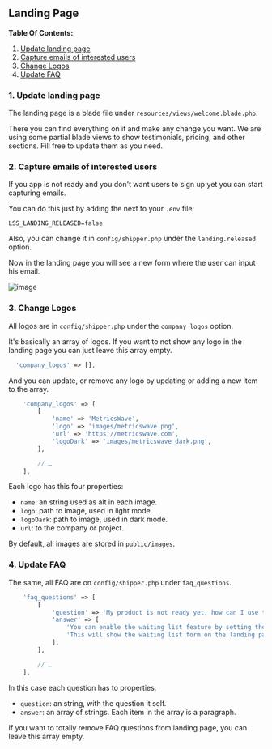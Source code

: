 ## Landing Page

**Table Of Contents:**

1. [Update landing page](/doc/landing-page.md#1-update-landing-page)
2. [Capture emails of interested users](/doc/landing-page.md#2-capture-emails-of-interested-users)
3. [Change Logos](/doc/landing-page.md#3-update-landing-page)
4. [Update FAQ](/doc/landing-page.md#4-change-logs)

### 1. Update landing page

The landing page is a blade file under `resources/views/welcome.blade.php`.

There you can find everything on it and make any change you want. We are using some partial blade views to show testimonials, pricing, and other sections. Fill free to update them as you need.

### 2. Capture emails of interested users

If you app is not ready and you don't want users to sign up yet you can start capturing emails.

You can do this just by adding the next to your `.env` file:

```env
LSS_LANDING_RELEASED=false
```

Also, you can change it in `config/shipper.php` under the `landing.released` option.

Now in the landing page you will see a new form where the user can input his email.

![image](https://github.com/user-attachments/assets/ed20ea60-a2f9-4b5f-9b0d-7400e3658237)


### 3. Change Logos

All logos are in `config/shipper.php` under the `company_logos` option.

It's basically an array of logos. If you want to not show any logo in the landing page you can just leave this array empty.

```php
  'company_logos' => [],
```

And you can update, or remove any logo by updating or adding a new item to the array.

```php
    'company_logos' => [
        [
            'name' => 'MetricsWave',
            'logo' => 'images/metricswave.png',
            'url' => 'https://metricswave.com',
            'logoDark' => 'images/metricswave_dark.png',
        ],

        // …
    ],
```

Each logo has this four properties:

- `name`: an string used as alt in each image.
- `logo`: path to image, used in light mode.
- `logoDark`: path to image, used in dark mode.
- `url`: to the company or project.

By default, all images are stored in `public/images`.

### 4. Update FAQ

The same, all FAQ are on `config/shipper.php` under `faq_questions`.

```php
    'faq_questions' => [
        [
            'question' => 'My product is not ready yet, how can I use the waiting list feature?',
            'answer' => [
                'You can enable the waiting list feature by setting the `LSS_LANDING_RELEASED` environment variable to `false`.',
                'This will show the waiting list form on the landing page.',
            ],
        ],

        // …
    ],
```

In this case each question has to properties:

- `question`: an string, with the question it self.
- `answer`: an array of strings. Each item in the array is a paragraph.

If you want to totally remove FAQ questions from landing page, you can leave this array empty.
